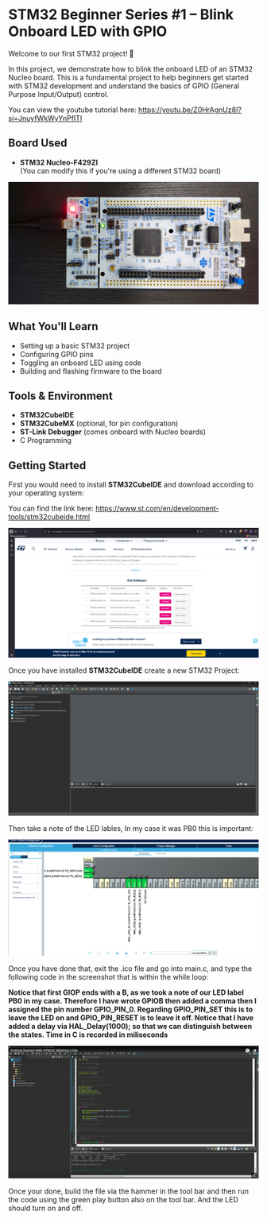 # STM32 Beginner Series #1 – Blink Onboard LED with GPIO

Welcome to our first STM32 project! 🎉

In this project, we demonstrate how to blink the onboard LED of an STM32 Nucleo board. This is a fundamental project to help beginners get started with STM32 development and understand the basics of GPIO (General Purpose Input/Output) control.

You can view the youtube tutorial here: https://youtu.be/Z0HrAgnUz8I?si=JnuyfWkWyYnPfITl

## Board Used

- **STM32 Nucleo-F429ZI**  
  (You can modify this if you're using a different STM32 board)

![Image alt](https://github.com/HaniHatim/STM32_Blink_LED/blob/025cdf3ef6f76d0cd38b3ebeadb9deec866d2a30/Images/STM32_Microcontroller.jpeg)

## What You'll Learn

- Setting up a basic STM32 project
- Configuring GPIO pins
- Toggling an onboard LED using code
- Building and flashing firmware to the board

## Tools & Environment

- **STM32CubeIDE**
- **STM32CubeMX** (optional, for pin configuration)
- **ST-Link Debugger** (comes onboard with Nucleo boards)
- C Programming

## Getting Started

First you would need to install **STM32CubeIDE** and download according to your operating system:

You can find the link here:
https://www.st.com/en/development-tools/stm32cubeide.html

![Image alt](https://github.com/HaniHatim/STM32_Blink_LED/blob/025cdf3ef6f76d0cd38b3ebeadb9deec866d2a30/Images/Screenshot%202025-05-21%20013831.png)

Once you have installed **STM32CubeIDE** create a new STM32 Project:

![Image alt](https://github.com/HaniHatim/STM32_Blink_LED/blob/1749bd27a823ab6c02709676e995e83d486b486c/Images/Screenshot%202025-05-21%20061222.png)

Then take a note of the LED lables, In my case it was PB0 this is important:

![Image alt](https://github.com/HaniHatim/STM32_Blink_LED/blob/fc6faec6700343e0e78dcdf3eee7a140e9ac6d10/Images/Screenshot%202025-05-21%20063711.png)

Once you have done that, exit the .ico file and go into main.c, and type the following code in the screenshot that is within the while loop:

**Notice that first GIOP ends with a B, as we took a note of our LED label PB0 in my case. Therefore I have wrote GPIOB then added a comma then I assigned the pin number GPIO_PIN_0. Regarding GPIO_PIN_SET this is to leave the LED on and GPIO_PIN_RESET is to leave it off. Notice that I have added a delay via HAL_Delay(1000); so that we can distinguish between the states. Time in C is recorded in miliseconds**

![Image alt](https://github.com/HaniHatim/STM32_Blink_LED/blob/b6471095e4dcace5665eef8c4913f8085e87c9fd/Images/Screenshot%202025-05-21%20064046.png)

Once your done, build the file via the hammer in the tool bar and then run the code using the green play button also on the tool bar. And the LED should turn on and off.



